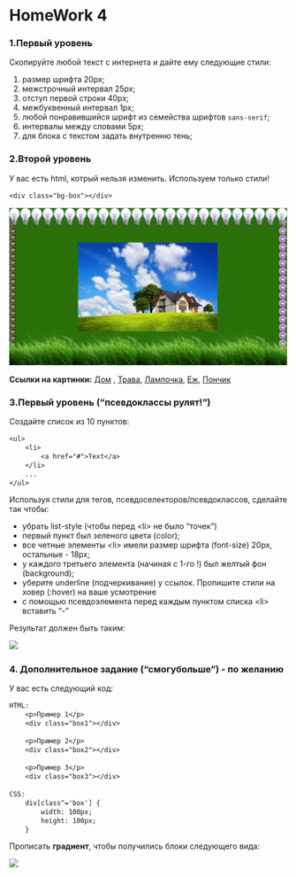 # HomeWork 4

### **1.Первый уровень**

Скопируйте любой текст с интернета и дайте ему следующие стили:

1. размер шрифта 20px;
2. межстрочный интервал 25px;
3. отступ первой строки 40px;
4. межбуквенный интервал 1px;
5. любой понравившийся шрифт из семейства шрифтов `sans-serif`;
6. интервалы между словами 5px;
7. для блока c текстом задать внутренню тень;



### **2.Второй уровень**

У вас есть html, котрый нельзя изменить. Используем только стили!

```text
<div class="bg-box"></div>
```

![](../../.gitbook/assets/img-hw5.png)

 **Ссылки на картинки:** [Дом](https://img2.goodfon.ru/wallpaper/big/0/5b/pole-zelen-trava-dom-derevya.jpg) , [Трава](https://www.freeiconspng.com/uploads/grass-png-images-pictures-transparent-28.png), [Лампочка](https://www.freeiconspng.com/uploads/lamp-png-0.png), [Еж](https://vignette.wikia.nocookie.net/mashaandthebear/images/e/e0/%D0%81%D0%B6%D0%B8%D0%BA.png/revision/latest?cb=20180209130328&path-prefix=ru), [Пончик](https://avatanplus.com/files/resources/mid/58eb07b830eab15b56162788.png)

### 

### **3.Первый уровень \(“псевдоклассы рулят!”\)**

Создайте список из 10 пунктов:

```text
<ul>
    <li>
        <a href="#">Text</a>
    </li>
    ...
</ul> 
```



Используя стили для тегов, псевдоселекторов/псевдоклассов, сделайте так чтобы:

* убрать list-style \(чтобы перед &lt;li&gt; не было “точек”\)
* первый пункт был зеленого цвета \(color\);
* все четные элементы &lt;li&gt; имели размер шрифта \(font-size\) 20px, остальные - 18px;
* у каждого третьего элемента \(начиная с 1-го !\) был желтый фон \(background\);
* уберите underline \(подчеркивание\) у ссылок. Пропишите стили на ховер \(:hover\) на ваше усмотрение
* с помощью псевдоэлемента перед каждым пунктом списка &lt;li&gt; вставить “-”

Результат должен быть таким:

![](https://github.com/olgamaslovaolga/Alevel-Markup/raw/master/images/hw-4.png)



### **4. Дополнительное задание \(“смогубольше”\) - по желанию**

У вас есть следующий код:

```text
HTML:
    <p>Пример 1</p>
    <div class="box1"></div>
    
    <p>Пример 2</p>
    <div class="box2"></div>
    
    <p>Пример 3</p>
    <div class="box3"></div>
    
CSS:
    div[class^='box'] {
        width: 100px;
        height: 100px;
    }
```

Прописать **градиент**, чтобы получились блоки следующего вида:

![](https://github.com/olgamaslovaolga/Alevel-Markup/raw/master/images/hw-5.1..png)

